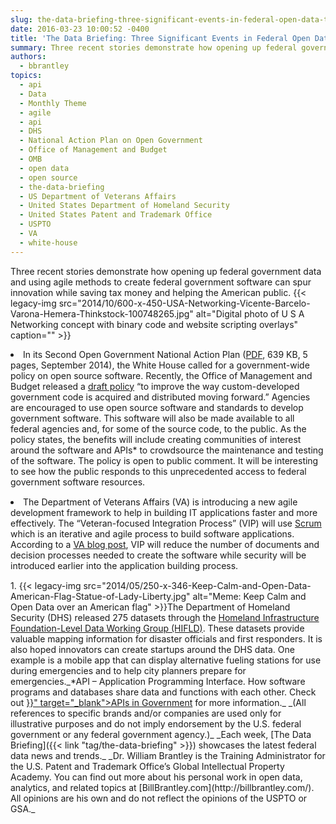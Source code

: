 ```yaml
---
slug: the-data-briefing-three-significant-events-in-federal-open-data-this-past-week
date: 2016-03-23 10:00:52 -0400
title: 'The Data Briefing: Three Significant Events in Federal Open Data This Past Week'
summary: Three recent stories demonstrate how opening up federal government data and using agile methods to create federal government software can spur innovation while saving tax money and helping the American public. In its Second Open Government National Action Plan (PDF, 639 KB, 5 pages, September 2014), the White House called for a government-wide policy on
authors:
  - bbrantley
topics:
  - api
  - Data
  - Monthly Theme
  - agile
  - api
  - DHS
  - National Action Plan on Open Government
  - Office of Management and Budget
  - OMB
  - open data
  - open source
  - the-data-briefing
  - US Department of Veterans Affairs
  - United States Department of Homeland Security
  - United States Patent and Trademark Office
  - USPTO
  - VA
  - white-house
---
```


Three recent stories demonstrate how opening up federal government data and using agile methods to create federal government software can spur innovation while saving tax money and helping the American public. {{< legacy-img src="2014/10/600-x-450-USA-Networking-Vicente-Barcelo-Varona-Hemera-Thinkstock-100748265.jpg" alt="Digital photo of U S A Networking concept with binary code and website scripting overlays" caption="" >}} 

<li style="margin-bottom: 15px">
  In its Second Open Government National Action Plan (<a href="https://www.whitehouse.gov/sites/default/files/microsites/ostp/new_nap_commitments_report_092314.pdf" target="_blank">PDF</a>, 639 KB, 5 pages, September 2014), the White House called for a government-wide policy on open source software. Recently, the Office of Management and Budget released a <a href="https://sourcecode.cio.gov/">draft policy</a> &#8220;to improve the way custom-developed government code is acquired and distributed moving forward.&#8221; Agencies are encouraged to use open source software and standards to develop government software. This software will also be made available to all federal agencies and, for some of the source code, to the public. As the policy states, the benefits will include creating communities of interest around the software and APIs* to crowdsource the maintenance and testing of the software. The policy is open to public comment. It will be interesting to see how the public responds to this unprecedented access to federal government software resources.
</li>
<li style="margin-bottom: 15px">
  The Department of Veterans Affairs (VA) is introducing a new agile development framework to help in building IT applications faster and more effectively. The &#8220;Veteran-focused Integration Process&#8221; (VIP) will use <a href="https://en.wikipedia.org/wiki/Scrum_%28software_development%29" target="_blank">Scrum</a> which is an iterative and agile process to build software applications. According to a <a href="http://www.blogs.va.gov/VAntage/25718/giving-veterans-the-vip-treatment-through-it-development/" target="_blank">VA blog post</a>, VIP will reduce the number of documents and decision processes needed to create the software while security will be introduced earlier into the application building process.
</li>
  1. {{< legacy-img src="2014/05/250-x-346-Keep-Calm-and-Open-Data-American-Flag-Statue-of-Lady-Liberty.jpg" alt="Meme: Keep Calm and Open Data over an American flag" >}}The Department of Homeland Security (DHS) released 275 datasets through the <a href="https://hifld-dhs-gii.opendata.arcgis.com/" target="_blank">Homeland Infrastructure Foundation-Level Data Working Group (HIFLD)</a>. These datasets provide valuable mapping information for disaster officials and first responders. It is also hoped innovators can create startups around the DHS data. One example is a mobile app that can display alternative fueling stations for use during emergencies and to help city planners prepare for emergencies._*API – Application Programming Interface. How software programs and databases share data and functions with each other. Check out <a href="{{< link "2013-04-30-apis-in-government.md" >}}" target="_blank">APIs in Government</a> for more information._
_(All references to specific brands and/or companies are used only for illustrative purposes and do not imply endorsement by the U.S. federal government or any federal government agency.)_
_Each week, [The Data Briefing]({{< link "tag/the-data-briefing" >}}) showcases the latest federal data news and trends._
_Dr. William Brantley is the Training Administrator for the U.S. Patent and Trademark Office’s Global Intellectual Property Academy. You can find out more about his personal work in open data, analytics, and related topics at [BillBrantley.com](http://billbrantley.com/). All opinions are his own and do not reflect the opinions of the USPTO or GSA._